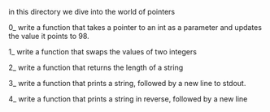 in this directory we dive into the world of pointers

0_ write a function that takes a pointer to an int as a parameter and updates the value it points to 98.

1_ write a function that swaps the values of two integers

2_ write a function that returns the length of a string

3_ write a function that prints a string, followed by a new line to stdout.

4_ write a function that prints a string in reverse, followed by a new line


